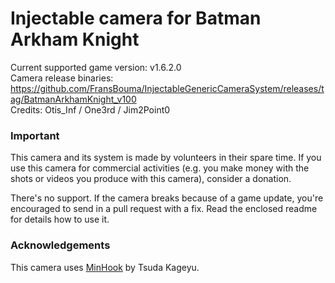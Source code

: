 Injectable camera for Batman Arkham Knight
============================

Current supported game version: v1.6.2.0  
Camera release binaries: https://github.com/FransBouma/InjectableGenericCameraSystem/releases/tag/BatmanArkhamKnight_v100  
Credits: Otis_Inf / One3rd / Jim2Point0  

### Important
This camera and its system is made by volunteers in their spare time. If you use this camera for commercial activities 
(e.g. you make money with the shots or videos you produce with this camera), consider a donation. 

There's no support. If the camera breaks because of a game update, you're encouraged to send in a pull request with a fix.
Read the enclosed readme for details how to use it. 

### Acknowledgements
This camera uses [MinHook](https://github.com/TsudaKageyu/minhook) by Tsuda Kageyu.

